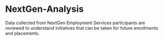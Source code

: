 # NextGen-Analysis
Data collected from NextGen Employment Services participants are reviewed to understand initiatives that can be taken for future enrollments and placements.
